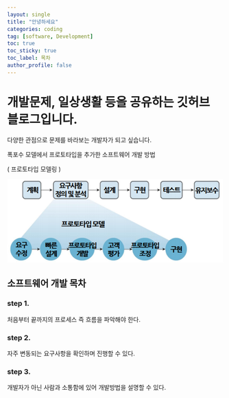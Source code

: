 ```yaml
---
layout: single
title: "안녕하세요"
categories: coding
tag: [software, Development]
toc: true
toc_sticky: true
toc_label: 목차
author_profile: false
---
```


# 개발문제, 일상생활 등을 공유하는 깃허브 블로그입니다.

다양한 관점으로 문제를 바라보는 개발자가 되고 싶습니다.

폭포수 모델에서 프로토타입을 추가한 소프트웨어 개발 방법 

( 프로토타입 모델링 )

![소프트웨어개발.png](../images/2023-05-11-fisrt/18e958e2d23290c13d7c11c2a71559eb57c3ca2c.png)

## 소프트웨어 개발 목차
### step 1.
처음부터 끝까지의 프로세스 즉 흐름을 파악해야 한다.
### step 2.
자주 변동되는 요구사항을 확인하며 진행할 수 있다.
### step 3.
개발자가 아닌 사람과 소통함에 있어 개발방법을 설명할 수 있다.

